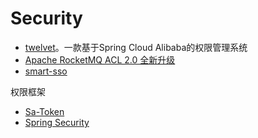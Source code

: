 # Security

* [twelvet](https://github.com/twelvet-projects/twelvet)。一款基于Spring Cloud Alibaba的权限管理系统
* [Apache RocketMQ ACL 2.0 全新升级](https://mp.weixin.qq.com/s/iBgpnQHhweiXML_dAYGnKw)
* [smart-sso](https://github.com/a466350665/smart-sso)



权限框架

* [Sa-Token](https://github.com/dromara/Sa-Token)
* [Spring Security](https://spring.io/projects/spring-security)